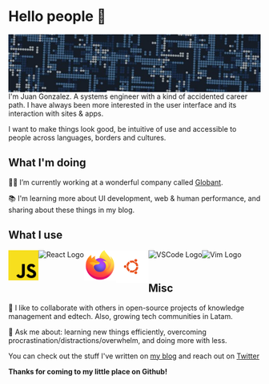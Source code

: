 # Hello people 👋

<img align="right" src="https://raw.githubusercontent.com/juanfrank77/juanfrank77/master/tech-bg.png" alt="Tech Background">

I'm Juan Gonzalez. A systems engineer with a kind of accidented career path. I have always been more interested in the user interface and its interaction with sites & apps. 

I want to make things look good, be intuitive of use and accessible to people across languages, borders and cultures.

## What I'm doing 

👨‍💻 I’m currently working at a wonderful company called [Globant](https://www.globant.com).

📚 I'm learning more about UI development, web & human performance, and sharing about these things in my blog.

## What I use

<img align="left" alt="JavaScript Logo" height="60" src="https://raw.githubusercontent.com/edent/SuperTinyIcons/master/images/reference/javascript.svg">

<img align="left" alt="React Logo" height="60" src="https://raw.githubusercontent.com/edent/SuperTinyIcons/master/images/reference/react.svg">

<img align="left" alt="Firefox Logo" height="60" src="https://raw.githubusercontent.com/edent/SuperTinyIcons/master/images/reference/Firefox_logo_2019.svg">

<img align="left" alt="Ubuntu Logo" height="65" src="https://raw.githubusercontent.com/edent/SuperTinyIcons/master/images/reference/ubuntu.svg">

<img align="left" alt="VSCode Logo" height="60" src="https://cdn.worldvectorlogo.com/logos/visual-studio-code.svg">

<img align="left" alt="Vim Logo" height="60" src="https://raw.githubusercontent.com/coderjojo/coderjojo/master/img/vim.png"><br><br>


## Misc

🤝 I like to collaborate with others in open-source projects of knowledge management and edtech. Also, growing tech communities in Latam.

💬 Ask me about: learning new things efficiently, overcoming procrastination/distractions/overwhelm, and doing more with less.

You can check out the stuff I've written on [my blog](https://blog.juanfgonzalez.com) and reach out on [Twitter](https://twitter.com/juanfrank77)

__Thanks for coming to my little place on Github!__

